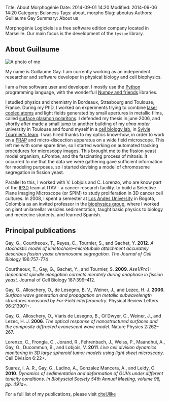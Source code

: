 Title: About Morphogénie
Date: 2014-09-01 14:20
Modified: 2014-09-06 14:20
Category: Buisness
Tags: about, morpho
Slug: aboutus
Authors: Guillaume Gay
Summary: About us


Morphogénie Logiciels is a free software edition company located in Marseille.
Our main focus is the development of the `tyssue` library.


## About Guillaume


![A photo of me]({static}/images/portrait_gg.jpg "A photo of me where I look thoughtfull")


My name is Guillaume Gay. I am currently working as an independent
researcher and software developer in physical biology and cell
biophysics.

I am a free software user and developer. I mostly use the
[Python](http://www.python.org) programming language, with the
wonderfull [Numpy and friends](http://www.scipy.org) libraries.

I studied physics and chemistry in Bordeaux, Strasbourg and Toulouse,
France. During my PhD, I worked on experiments trying to combine
[laser cooled atoms](http://en.wikipedia.org/wiki/Laser_cooling "See
what's laser cooling at Wikipedia") and light fields generated by
small apertures in metallic films, called
[surface plasmon polaritons](http://en.wikipedia.org/wiki/Surface_plasmon
"Wikipedia is your friend"). I defended my thesis in june 2006, and
shortly after made a small jump to another building of my *alma mater*
university in Toulouse and found myself in a
[cell biology lab](http://www-lbcmcp.ups-tlse.fr/Nouveau_site/modeles/LBCMCP-Accueil.htm
"Laboratoire de Biologie Cellulaire et Moléculaire de la
Prolifération"), in [Sylvie Tournier's team](http://s.pombe.free.fr
"S. Tournier home page"). I was hired thanks to my optics know-how, in
order to work on a
[FRAP](https://en.wikipedia.org/wiki/Fluorescence_recovery_after_photobleaching
"Fluorescence Recovery after Photobleaching") and micro-discection
apparatus on a wide field microscope. This left me with some spare
time, so I started working on automated tracking procedures for
microscopy images. This brought me to the fission yeast model
organism, s.Pombe, and the fascinating process of mitosis. It occurred
to me that the data we were gathering gave sufficient information for
modeling purposes, so I started devising a model of chromosome
segregation in fission yeast.

Parallel to this, I worked with V. Lobjois and C. Lorenzo, who are
know part of the [IP3D](http://www.ip3d.fr/IP3D/Accueil.html) team at
ITAV - a cancer research facility. to build a Selective Plane Imaging
Microscope (or SPIM) to study proliferation in 3D cancer cell
cultures. In 2008, I spent a semester at
[Los Andes University](http://www.uniandes.edu.co/) in Bogotá,
Colombia as an invited professor in the
[biophysics group](http://fisica.uniandes.edu.co/index.php/en/research/biophysics),
where I worked on giant unilamellar vesicles sedimentation, taught
basic physics to biology and medecine students, and learned Spanish.


## Principal publications



Gay, G., Courtheoux, T., Reyes, C., Tournier, S., and Gachet,
  Y. **2012**. _A stochastic model of kinetochore–microtubule attachment
 accurately describes fission yeast chromosome segregation. The Journal
 of Cell Biology_ 196:757-774 .

Courtheoux, T., Gay, G., Gachet, Y., and Tournier, S. **2009**.
  _Ase1/Prc1-dependent spindle elongation corrects merotely during
  anaphase in fission yeast_. Journal of Cell Biology 187:399–412.


Gay, G., Alloschery, O., de Lesegno, B. V., Weiner, J., and
  Lezec, H. J. **2006**. _Surface wave generation and propagation on
  metallic subwavelength structures measured by Far-Field interferometry._
  Physical Review Letters 96:213901+.


Gay, G., Alloschery, O., Viaris de Lesegno, B., O/’Dwyer, C.,
  Weiner, J., and Lezec, H. J. **2006**. _The optical response of
  nanostructured surfaces and the composite diffracted evanescent wave
  model._ Nature Physics 2:262–267.


Lorenzo, C., Frongia, C., Jorand, R., Fehrenbach, J., Weiss,
 P., Maandhui, A., Gay, G., Ducommun, B., and Lobjois, V.
 **2011**. _Live cell division dynamics monitoring in 3D large spheroid tumor
 models using light sheet microscopy_. Cell Division 6:22+.


Suarez, I. A. R., Gay, G., Ladino, A., Gonzalez Mancera, A.,
 and Leidy, C. **2010**. _Dynamics of sedimentation and deformation of
 GUVs under different tonicity conditions. In Biohyscial Society 54th
 Annual Meeting, volume 98, pp. 491a+._

For a full list of my publications, please visit [citeUlike](http://www.citeulike.org/user/glyg/author/Gay)
